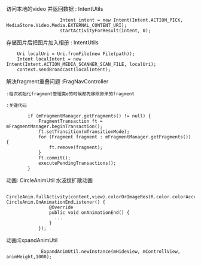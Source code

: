 访问本地的video 并返回数据   :        IntentUtils

                        Intent intent = new Intent(Intent.ACTION_PICK, MediaStore.Video.Media.EXTERNAL_CONTENT_URI);
                        startActivityForResult(intent, 0);

存储图片后把图片加入相册   :    IntentUtils

        Uri localUri = Uri.fromFile(new File(path));
        Intent localIntent = new Intent(Intent.ACTION_MEDIA_SCANNER_SCAN_FILE, localUri);
        context.sendBroadcast(localIntent);


解决fragment重叠问题      :FragNavController

    :每次初始化fragment管理类e的时候都先移除原来的fragment

    :关键代码

            if (mFragmentManager.getFragments() != null) {
                FragmentTransaction ft = mFragmentManager.beginTransaction();
                ft.setTransition(mTransitionMode);
                for (Fragment fragment : mFragmentManager.getFragments()) {
                    ft.remove(fragment);
                }
                ft.commit();
                executePendingTransactions();
            }

动画: CircleAnimUtil 水波纹扩散动画

                CircleAnim.fullActivity(content,view).colorOrImageRes(R.color.colorAccent).go(new CircleAnim.OnAnimationEndListener() {
                    @Override
                    public void onAnimationEnd() {
                      ...
                    }
                });
                
动画:ExpandAnimUtil 

                 ExpandAnimUtil.newInstance(mHideView, mControllView, animHeight,1000);
        